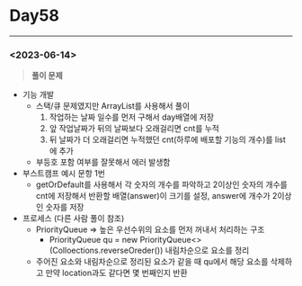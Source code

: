 # Day58

---

### <2023-06-14>

> **********풀이 문제**********
>
- 기능 개발
    - 스택/큐 문제였지만 ArrayList를 사용해서 풀이
        1. 작업하는 날짜 일수를 먼저 구해서 day배열에 저장
        2. 앞 작업날짜가 뒤의 날짜보다 오래걸리면 cnt를 누적
        3.  뒤 날짜가 더 오래걸리면 누적했던 cnt(하루에 배포할 기능의 개수)를 list에 추가
    - 부등호 포함 여부를 잘못해서 에러 발생함
- 부스트캠프 예시 문항 1번
    - getOrDefault를 사용해서 각 숫자의 개수를 파악하고 2이상인 숫자의 개수를 cnt에 저장해서 반환할 배열(answer)이 크기를 설정, answer에 개수가 2이상인 숫자를 저장
- 프로세스 (다른 사람 풀이 참조)
    - PriorityQueue ⇒ 높은 우선수위의 요소를 먼저 꺼내서 처리하는 구조
        - PriorityQueue<Integer> qu = new PriorityQueue<>(Colloections.reverseOreder()) 내림차순으로 요소를 정리
    - 주어진 요소와 내림차순으로 정리된 요소가 같을 때 qu에서 해당 요소를 삭제하고 만약 location과도 같다면 몇 번째인지 반환